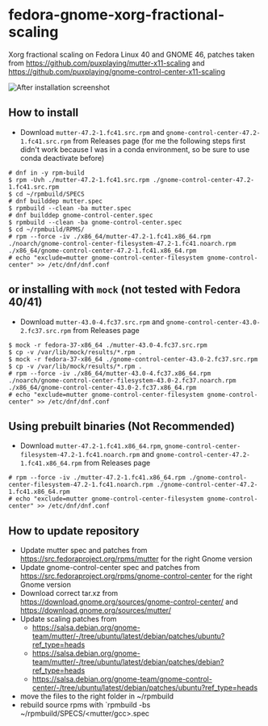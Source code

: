 # fedora-gnome-xorg-fractional-scaling
Xorg fractional scaling on Fedora Linux 40 and GNOME 46, patches taken from https://github.com/puxplaying/mutter-x11-scaling and https://github.com/puxplaying/gnome-control-center-x11-scaling

![After installation screenshot](https://user-images.githubusercontent.com/58503327/202655092-7eff9828-589e-4d81-a061-d97ef68d19b9.png)

## How to install
- Download `mutter-47.2-1.fc41.src.rpm` and `gnome-control-center-47.2-1.fc41.src.rpm` from Releases page
(for me the following steps first didn't work because I was in a conda environment, so be sure to use conda deactivate before)
```
# dnf in -y rpm-build
$ rpm -Uvh ./mutter-47.2-1.fc41.src.rpm ./gnome-control-center-47.2-1.fc41.src.rpm  
$ cd ~/rpmbuild/SPECS
# dnf builddep mutter.spec
$ rpmbuild --clean -ba mutter.spec
# dnf builddep gnome-control-center.spec
$ rpmbuild --clean -ba gnome-control-center.spec
$ cd ~/rpmbuild/RPMS/
# rpm --force -iv ./x86_64/mutter-47.2-1.fc41.x86_64.rpm ./noarch/gnome-control-center-filesystem-47.2-1.fc41.noarch.rpm ./x86_64/gnome-control-center-47.2-1.fc41.x86_64.rpm
# echo "exclude=mutter gnome-control-center-filesystem gnome-control-center" >> /etc/dnf/dnf.conf
```

## or installing with `mock` (not tested with Fedora 40/41)
- Download `mutter-43.0-4.fc37.src.rpm` and `gnome-control-center-43.0-2.fc37.src.rpm` from Releases page

```
$ mock -r fedora-37-x86_64 ./mutter-43.0-4.fc37.src.rpm
$ cp -v /var/lib/mock/results/*.rpm .
$ mock -r fedora-37-x86_64 ./gnome-control-center-43.0-2.fc37.src.rpm
$ cp -v /var/lib/mock/results/*.rpm .
# rpm --force -iv ./x86_64/mutter-43.0-4.fc37.x86_64.rpm ./noarch/gnome-control-center-filesystem-43.0-2.fc37.noarch.rpm ./x86_64/gnome-control-center-43.0-2.fc37.x86_64.rpm
# echo "exclude=mutter gnome-control-center-filesystem gnome-control-center" >> /etc/dnf/dnf.conf
```

## Using prebuilt binaries (Not Recommended)
- Download `mutter-47.2-1.fc41.x86_64.rpm`, `gnome-control-center-filesystem-47.2-1.fc41.noarch.rpm` and `gnome-control-center-47.2-1.fc41.x86_64.rpm` from Releases page

```
# rpm --force -iv ./mutter-47.2-1.fc41.x86_64.rpm ./gnome-control-center-filesystem-47.2-1.fc41.noarch.rpm ./gnome-control-center-47.2-1.fc41.x86_64.rpm
# echo "exclude=mutter gnome-control-center-filesystem gnome-control-center" >> /etc/dnf/dnf.conf
```

## How to update repository
- Update mutter spec and patches from https://src.fedoraproject.org/rpms/mutter for the right Gnome version
- Update gnome-control-center spec and patches from https://src.fedoraproject.org/rpms/gnome-control-center for the right Gnome version
- Download correct tar.xz from https://download.gnome.org/sources/gnome-control-center/ and https://download.gnome.org/sources/mutter/
- Update scaling patches from
  - https://salsa.debian.org/gnome-team/mutter/-/tree/ubuntu/latest/debian/patches/ubuntu?ref_type=heads
  - https://salsa.debian.org/gnome-team/mutter/-/tree/ubuntu/latest/debian/patches/debian?ref_type=heads
  - https://salsa.debian.org/gnome-team/gnome-control-center/-/tree/ubuntu/latest/debian/patches/ubuntu?ref_type=heads
- move the files to the right folder in ~/rpmbuild
- rebuild source rpms with `rpmbuild -bs ~/rpmbuild/SPECS/<mutter/gcc>.spec